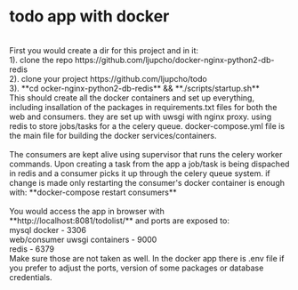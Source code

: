 # todo app with docker
<br/>
First you would create a dir for this project and in it:</br>
1). clone the repo https://github.com/ljupcho/docker-nginx-python2-db-redis<br/>
2). clone your project https://github.com/ljupcho/todo<br/>
3). **cd ocker-nginx-python2-db-redis** && **./scripts/startup.sh** <br/>
This should create all the docker containers and set up everything, including insallation of the packages in requirements.txt files for both the web and consumers. they are set up with uwsgi with nginx proxy. using redis to store jobs/tasks for a the celery queue. docker-compose.yml file is the main file for building the docker services/containers.
<br/><br/>
The consumers are kept alive using supervisor that runs the celery worker commands.
Upon creating a task from the app a job/task is being dispached in redis and a consumer picks it up through the celery queue system. if change is made only restarting the consumer's docker container is enough with: **docker-compose restart consumers**
<br/><br/>
You would access the app in browser with **http://localhost:8081/todolist/** and ports are exposed to:<br/>
 mysql docker - 3306<br/>
 web/consumer uwsgi containers - 9000<br/>
 redis - 6379<br/>
 Make sure those are not taken as well. In the docker app there is .env file if you prefer to adjust the ports, version of some packages or database credentials.
